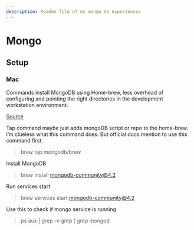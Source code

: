 ```yaml
---
description: Readme file of my mongo db experiences
---
```


# Mongo

## Setup

### Mac

Commands install MongoDB using Home-brew, less overhead of configuring and pointing the right directories in the development workstation environment.

[Source](https://docs.mongodb.com/manual/tutorial/install-mongodb-on-os-x/)

Tap command maybe just adds mongoDB script or repo to the home-brew. I’m clueless what this command does. But official docs mention to use this command first.

> brew tap mongodb/brew

Install MongoDB

> brew install mongodb-community@4.2

Run services start

> brew services start mongodb-community@4.2

Use this to check if mongo service is running

> ps aux \| grep -v grep \| grep mongod



